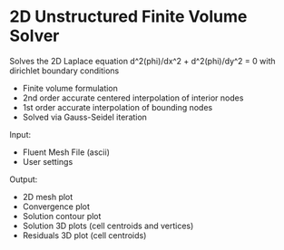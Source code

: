 # 2D Unstructured Finite Volume Solver

Solves the 2D Laplace equation d^2(phi)/dx^2 + d^2(phi)/dy^2 = 0 with dirichlet boundary conditions

- Finite volume formulation
- 2nd order accurate centered interpolation of interior nodes
- 1st order accurate interpolation of bounding nodes
- Solved via Gauss-Seidel iteration

Input:
- Fluent Mesh File (ascii)
- User settings

Output:
- 2D mesh plot
- Convergence plot
- Solution contour plot
- Solution 3D plots (cell centroids and vertices)
- Residuals 3D plot (cell centroids)
